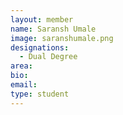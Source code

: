 ```yaml
---
layout: member
name: Saransh Umale
image: saranshumale.png
designations: 
  - Dual Degree
area:
bio:
email:
type: student
---
```

